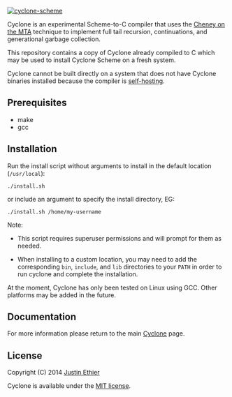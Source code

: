 [<img src="https://raw.githubusercontent.com/justinethier/cyclone/master/docs/images/cyclone-logo-03-header.png" alt="cyclone-scheme">](http://github.com/justinethier/cyclone)

Cyclone is an experimental Scheme-to-C compiler that uses the [Cheney on the MTA](http://www.pipeline.com/~hbaker1/CheneyMTA.html) technique to implement full tail recursion, continuations, and generational garbage collection.

This repository contains a copy of Cyclone already compiled to C which may be used to install Cyclone Scheme on a fresh system.

Cyclone cannot be built directly on a system that does not have Cyclone binaries installed because the compiler is [self-hosting](https://en.wikipedia.org/wiki/Self-hosting).

Prerequisites
-------------

- make
- gcc

Installation
------------

Run the install script without arguments to install in the default location (`/usr/local`):

    ./install.sh  

 or include an argument to specify the install directory, EG:

    ./install.sh /home/my-username

Note:

- This script requires superuser permissions and will prompt for them as needed.

- When installing to a custom location, you may need to add the corresponding `bin`, `include`, and `lib` directories to your `PATH` in order to run cyclone and complete the installation.

At the moment, Cyclone has only been tested on Linux using GCC. Other platforms may be added in the future.

Documentation
-------------
For more information please return to the main [Cyclone](https://github.com/justinethier/cyclone) page.

License
-------
Copyright (C) 2014 [Justin Ethier](http://github.com/justinethier)

Cyclone is available under the [MIT license](http://www.opensource.org/licenses/mit-license.php).
